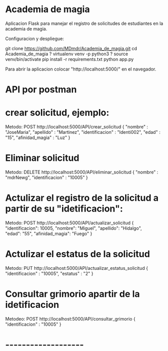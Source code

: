 # Academia de magia

Aplicacion Flask para manejar el registro de solicitudes de estudiantes en la academia de magia.
  
Configuracion y despliegue:

git clone https://github.com/MDmdr/Academia_de_magia.git
cd Academia_de_magia
? virtualenv venv -p python3
? source venv/bin/activate
pip install -r requirements.txt
python app.py


Para abrir la aplicacion colocar "http://localhost:5000/" en el navegador.


# API por postman
# crear solicitud, ejemplo:
Metodo: POST
http://localhost:5000/API/crear_solicitud
{
"nombre" : "JoseMaria",
"apellido" : "Martinez",
"identificacion" : "Identi002",
"edad" : "15",
"afinidad_magia" : "Luz"
}

# Eliminar solicitud
Metodo: DELETE
http://localhost:5000/API/eliminar_solicitud
{
"nombre" : "mdrNewg",
"identificacion" : "10005"
}

# Actulizar el registro de la solicitud a partir de su "idetificacion":
Metodo: POST
http://localhost:5000/API/actualizar_solicitud
{
"identificacion": 10005,
"nombre": "Miguel",
"apellido": "Hidalgo",    
"edad": "55",
"afinidad_magia": "Fuego"
}

# Actulizar el estatus de la solicitud
Metodo: PUT
http://localhost:5000/API/actualizar_estatus_solicitud
{
"identificacion" : "10005",
"estatus" : "2"
}

# Consultar grimorio apartir de la idetificacion
Metodeo: POST
http://localhost:5000/API/consultar_grimorio
{
"identificacion" : "10005"
}

# -------------------

